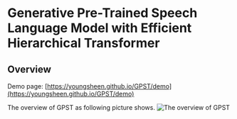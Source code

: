 # Generative Pre-Trained Speech Language Model with Efficient Hierarchical Transformer

## Overview

Demo page: [https://youngsheen.github.io/GPST/demo](https://youngsheen.github.io/GPST/demo)

The overview of GPST as following picture shows.
![The overview of GPST](pics/model.png)
